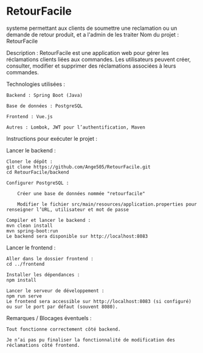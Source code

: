 # RetourFacile
systeme permettant aux clients de soumettre une reclamation ou un demande de retour produit, et a l'admin de les traiter
Nom du projet : RetourFacile

Description :
RetourFacile est une application web pour gérer les réclamations clients liées aux commandes.
Les utilisateurs peuvent créer, consulter, modifier et supprimer des réclamations associées à leurs commandes.

Technologies utilisées :

    Backend : Spring Boot (Java)

    Base de données : PostgreSQL

    Frontend : Vue.js

    Autres : Lombok, JWT pour l’authentification, Maven

Instructions pour exécuter le projet :

Lancer le backend :

    Cloner le dépôt :
    git clone https://github.com/Ange505/RetourFacile.git
    cd RetourFacile/backend

    Configurer PostgreSQL :

        Créer une base de données nommée "retourfacile"

        Modifier le fichier src/main/resources/application.properties pour renseigner l’URL, utilisateur et mot de passe

    Compiler et lancer le backend :
    mvn clean install
    mvn spring-boot:run
    Le backend sera disponible sur http://localhost:8083

Lancer le frontend :

    Aller dans le dossier frontend :
    cd ../frontend

    Installer les dépendances :
    npm install

    Lancer le serveur de développement :
    npm run serve
    Le frontend sera accessible sur http://localhost:8083 (si configuré) ou sur le port par défaut (souvent 8080).

Remarques / Blocages éventuels :

    Tout fonctionne correctement côté backend.

    Je n’ai pas pu finaliser la fonctionnalité de modification des réclamations côté frontend.
